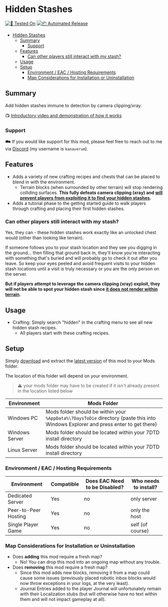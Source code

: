 # Hidden Stashes

[![🧪 Tested On](https://img.shields.io/badge/🧪%20Tested%20On-A21.2%20b30-blue.svg)](https://7daystodie.com/) [![📦 Automated Release](https://github.com/jonathan-robertson/hidden-stashes/actions/workflows/release.yml/badge.svg)](https://github.com/jonathan-robertson/hidden-stashes/actions/workflows/release.yml)

- [Hidden Stashes](#hidden-stashes)
  - [Summary](#summary)
    - [Support](#support)
  - [Features](#features)
    - [Can other players still interact with my stash?](#can-other-players-still-interact-with-my-stash)
  - [Usage](#usage)
  - [Setup](#setup)
    - [Environment / EAC / Hosting Requirements](#environment--eac--hosting-requirements)
    - [Map Considerations for Installation or Uninstallation](#map-considerations-for-installation-or-uninstallation)

## Summary

Add hidden stashes immune to detection by camera clipping/xray.

📺 [Introductory video and demonstration of how it works](https://youtu.be/SvvSQayCzdM)

### Support

🗪 If you would like support for this mod, please feel free to reach out to me via [Discord](https://discord.gg/hYa2sNHXya) (my username is `kanaverum`).

## Features

- Adds a variety of new crafting recipes and chests that can be placed to blend in with the environment.
  - Terrain blocks (when surrounded by other terrain) will stop rendering colliding surfaces. __**This fully defeats camera clipping (xray) and [will prevent players from exploiting it to find your hidden stashes](https://youtu.be/SvvSQayCzdM).**__
- Adds a tutorial phase to the getting started guide to walk players through crafting and placing their first hidden stashes.

### Can other players still interact with my stash?

Yes, they can - these hidden stashes work exactly like an unlocked chest would (other than looking like terrain).

If someone follows you to your stash location and they see you digging in the ground... then filling that ground back in, they'll know you're interacting with something that's buried and will probably go to check it out after you leave. So keep your eyes peeled and avoid frequent visits to your hidden stash locations until a visit is truly necessary or you are the only person on the server.

__**But if players attempt to leverage the camera clipping (xray) exploit, they will not be able to spot your hidden stash since [it does not render within terrain](https://youtu.be/SvvSQayCzdM).**__

## Usage

- Crafting: Simply search "hidden" in the crafting menu to see all new hidden stash recipes.
  - All players start with these crafting recipes.

## Setup

Simply [download](https://github.com/jonathan-robertson/hidden-stashes/releases/latest/download/hidden-stashes.zip) and extract the [latest version](https://github.com/jonathan-robertson/hidden-stashes/releases/latest/) of this mod to your Mods folder.

The location of this folder will depend on your environment.

> :warning: your mods folder may have to be created if it isn't already present in the location listed below

Environment | Mods Folder
--- | ---
Windows PC | Mods folder should be within your `%AppData%\7DaysToDie` directory (paste this into Windows Explorer and press enter to get there)
Windows Server | Mods folder should be located within your 7DTD install directory
Linux Server | Mods folder should be located within your 7DTD install directory

### Environment / EAC / Hosting Requirements

Environment | Compatible | Does EAC Need to be Disabled? | Who needs to install?
--- | --- | --- | ---
Dedicated Server | Yes | no | only server
Peer-to-Peer Hosting | Yes | no | only the host
Single Player Game | Yes | no | self (of course)

### Map Considerations for Installation or Uninstallation

- Does __adding__ this mod require a fresh map?
  - No! You can drop this mod into an ongoing map without any trouble.
- Does __removing__ this mod require a fresh map?
  - Since this mod adds new blocks, removing it from a map could cause some issues (previously placed robotic inbox blocks would now throw exceptions in your logs, at the very least).
  - Journal Entries added to the player Journal will unfortunately remain with their Localization stubs (but will otherwise have no text within them and will not impact gameplay at all).
